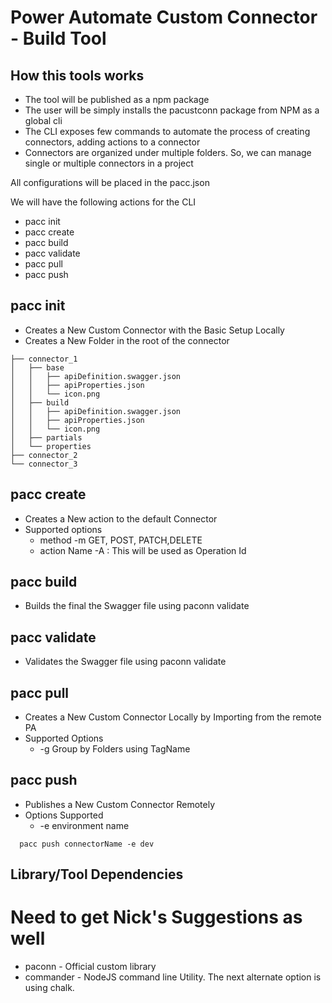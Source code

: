 # Power Automate Custom Connector - Build Tool


## How this tools works

- The tool will be published as a npm package
- The user will be simply installs the pacustconn package from NPM as a global cli
- The CLI exposes few commands to automate the process of creating connectors, adding actions to a connector
- Connectors are organized under multiple folders. So, we can manage single or multiple connectors in a project


All configurations will be placed in the pacc.json

We will have the following actions for the CLI

- pacc init 
- pacc create
- pacc build
- pacc validate
- pacc pull
- pacc push


## pacc init 
- Creates a New Custom Connector with the Basic Setup Locally
- Creates a New Folder in the root of the connector

```
├── connector_1
│   ├── base
│   │   ├── apiDefinition.swagger.json
│   │   ├── apiProperties.json
│   │   └── icon.png
│   ├── build
│   │   ├── apiDefinition.swagger.json
│   │   ├── apiProperties.json
│   │   └── icon.png
│   ├── partials
│   └── properties
├── connector_2
└── connector_3
```

## pacc create 
- Creates a New action to the default Connector
- Supported options
  - method -m GET, POST, PATCH,DELETE
  - action Name -A : This will be used as Operation Id


## pacc build 
- Builds the final the Swagger file using paconn validate

## pacc validate 
- Validates the Swagger file using paconn validate

## pacc pull 
- Creates a New Custom Connector Locally by Importing from the remote PA
- Supported Options
  - -g Group by Folders using TagName

## pacc push 
- Publishes a New Custom Connector Remotely 
- Options Supported 
  - -e environment name
```
  pacc push connectorName -e dev
```  

## Library/Tool Dependencies

# Need to get Nick's Suggestions as well

- paconn - Official custom library
- commander - NodeJS command line Utility. The next alternate option is using chalk.
